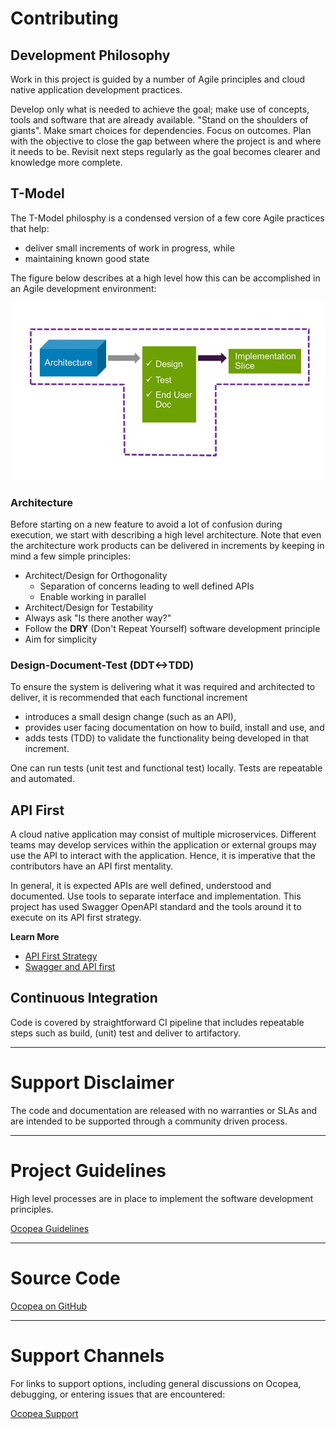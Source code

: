 # Contributing

## Development Philosophy

Work in this project is guided by a number of Agile principles and cloud native application development practices.

Develop only what is needed to achieve the goal; make use of concepts, tools
and software that are already available. "Stand on the shoulders of giants".
Make smart choices for dependencies.  Focus on outcomes. Plan with the
objective to close the gap between where the project is and where it needs to
be.  Revisit next steps regularly as the goal becomes clearer and knowledge
more complete.

## T-Model

The T-Model philosphy is a condensed version of a few core Agile practices that help:

* deliver small increments of work in progress, while
* maintaining known good state

The figure below describes at a high level how this can be accomplished in an Agile development environment:

![Alt text](img/T-model.jpg)

### Architecture

Before starting on a new feature to avoid a lot of confusion during execution, we start with describing a high level architecture.
Note that even the architecture work products can be delivered in increments by keeping in mind a few simple principles:

* Architect/Design for Orthogonality
    * Separation of concerns leading to well defined APIs
    * Enable working in parallel
* Architect/Design for Testability
* Always ask "Is there another way?"
* Follow the **DRY** (Don't Repeat Yourself) software development principle
* Aim for simplicity

### Design-Document-Test (DDT<->TDD)

To ensure the system is delivering what it was required and architected to deliver, it is recommended that each functional increment

* introduces a small design change (such as an API),
* provides user facing documentation on how to build, install and use, and
* adds tests (TDD) to validate the functionality being developed in that increment.

One can run tests (unit test and functional test) locally. Tests are repeatable and automated.

## API First

A cloud native application may consist of multiple microservices.
Different teams may develop services within the application or external groups may use the API to interact with the application.
Hence, it is imperative that the contributors have an API first mentality.

In general, it is expected APIs are well defined, understood and documented.  Use tools to separate interface and implementation.
This project has used Swagger OpenAPI standard and the tools around it to execute on its API first strategy.

**Learn More**

* [API First Strategy](https://www.oreilly.com/ideas/an-api-first-approach-for-cloud-native-app-development)
* [Swagger and API first](https://swagger.io/api-first-approach-with-swagger/)

## Continuous Integration

Code is covered by straightforward CI pipeline that includes repeatable steps
such as build, (unit) test and deliver to artifactory.

---

# Support Disclaimer

The code and documentation are released with no warranties or SLAs and are
intended to be supported through a community driven process.

---

# Project Guidelines

High level processes are in place to implement the software development principles.

[Ocopea Guidelines](guidelines.md)

---

# Source Code

[Ocopea on GitHub](https://github.com/ocopea)

---

# Support Channels

For links to support options, including general discussions on Ocopea, debugging, or entering issues that are encountered:

[Ocopea Support](support.md)

